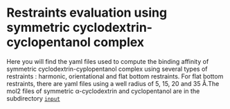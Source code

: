 # Restraints evaluation using symmetric cyclodextrin-cyclopentanol complex

Here you will find the yaml files used to compute the binding affinity of symmetric cyclodextrin-cyplopentanol complex using several types of restraints : harmonic, orientational and flat bottom restraints. For flat bottom restraints, there are yaml files using a well radius of 5, 15, 20 and 35 Å.The mol2 files of symmetric α-cyclodextrin and cyclopentanol are in the subdirectory [`input`](input)
